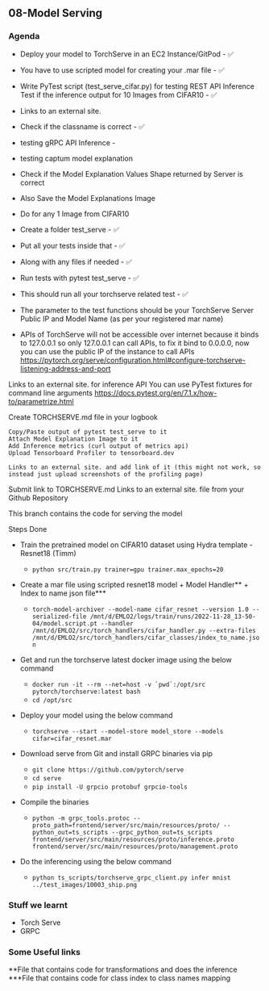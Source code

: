 ## 08-Model Serving

### Agenda

-  Deploy your model to TorchServe in an EC2 Instance/GitPod - :white_check_mark:
- You have to use scripted model for creating your .mar file - :white_check_mark:
- Write PyTest script (test_serve_cifar.py) for testing REST API Inference Test if the inference output for 10 Images from CIFAR10 - :white_check_mark:
    
- Links to an external site.
- Check if the classname is correct - :white_check_mark:
- testing gRPC API Inference - 
- testing captum model explanation
- Check if the Model Explanation Values Shape returned by Server is correct
- Also Save the Model Explanations Image 
- Do for any 1 Image from CIFAR10


- Create a folder test_serve - :white_check_mark:
- Put all your tests inside that  - :white_check_mark:
- Along with any files if needed - :white_check_mark:
- Run tests with pytest test_serve - :white_check_mark:
- This should run all your torchserve related test - :white_check_mark:

- The parameter to the test functions should be your TorchServe Server Public IP and Model Name (as per your registered mar name)

- APIs of TorchServe will not be accessible over internet because it binds to 127.0.0.1 so only 127.0.0.1 can call APIs, to fix it bind to 0.0.0.0, now you can use the public IP of the instance to call APIs https://pytorch.org/serve/configuration.html#configure-torchserve-listening-address-and-port 

Links to an external site. for inference API
You can use PyTest fixtures for command line arguments
https://docs.pytest.org/en/7.1.x/how-to/parametrize.html



Create TORCHSERVE.md
 file in your logbook

    Copy/Paste output of pytest test_serve to it
    Attach Model Explanation Image to it
    Add Inference metrics (curl output of metrics api)
    Upload Tensorboard Profiler to tensorboard.dev 

    Links to an external site. and add link of it (this might not work, so instead just upload screenshots of the profiling page)

Submit link to TORCHSERVE.md
Links to an external site. file from your Github Repository

This branch contains the code for serving the model

Steps Done
- Train the pretrained model on CIFAR10 dataset using Hydra template - Resnet18 (Timm)
    - ```python src/train.py trainer=gpu trainer.max_epochs=20```

- Create a mar file using scripted resnet18 model + Model Handler** + Index to name json file***
    - ```torch-model-archiver --model-name cifar_resnet --version 1.0 --serialized-file /mnt/d/EMLO2/logs/train/runs/2022-11-28_13-50-04/model.script.pt --handler /mnt/d/EMLO2/src/torch_handlers/cifar_handler.py --extra-files /mnt/d/EMLO2/src/torch_handlers/cifar_classes/index_to_name.json```

- Get and run the torchserve latest docker image using the below command
    - ```docker run -it --rm --net=host -v `pwd`:/opt/src pytorch/torchserve:latest bash```
    - ```cd /opt/src```

- Deploy your model using the below command
    - ```torchserve --start --model-store model_store --models cifar=cifar_resnet.mar```

- Download serve from Git and install GRPC binaries via pip
    - ```git clone https://github.com/pytorch/serve```
    - ```cd serve```
    - ```pip install -U grpcio protobuf grpcio-tools```
- Compile the binaries
    - ```python -m grpc_tools.protoc --proto_path=frontend/server/src/main/resources/proto/ --python_out=ts_scripts --grpc_python_out=ts_scripts frontend/server/src/main/resources/proto/inference.proto frontend/server/src/main/resources/proto/management.proto```

- Do the inferencing using the below command
    - ```python ts_scripts/torchserve_grpc_client.py infer mnist ../test_images/10003_ship.png```
### Stuff we learnt
- Torch Serve
- GRPC


### Some Useful links
 
 
**File that contains code for transformations and does the inference
***File that contains code for class index to class names mapping